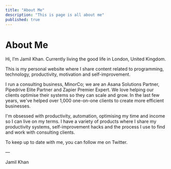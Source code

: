```yaml
---
title: "About Me"
description: "This is page is all about me"
published: true
---
```


# About Me

Hi, I’m Jamil Khan. Currently living the good life in London, United Kingdom.

This is my personal website where I share content related to programming, technology, productivity, motivation and self-improvement.

I run a consulting business, MinorCo; we are an Asana Solutions Partner, Pipedrive Elite Partner and Zapier Premier Expert. We love helping our clients optimise their systems so they can scale and grow. In the last few years, we've helped over 1,000 one-on-one clients to create more efficient businesses.

I'm obsessed with productivity, automation, optimising my time and income so I can live on my terms. I have a variety of products where I share my productivity systems, self-improvement hacks and the process I use to find and work with consulting clients.

To keep up to date with me, you can follow me on Twitter.

—

Jamil Khan
